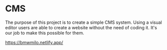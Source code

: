 # CMS

The purpose of this project is to create a simple CMS system. Using a visual editor users are able to create a website without the need of coding it. It's our job to make this possible for them.

https://bmwmilo.netlify.app/
 
